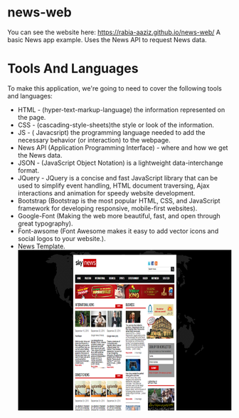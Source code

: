 # news-web

You can see the website here: https://rabia-aaziz.github.io/news-web/
A basic News app example. Uses the News API to request News data.

# Tools And Languages
To make this application, we're going to need to cover the following tools and languages:
- HTML - (hyper-text-markup-language) the information represented on the page.
- CSS - (cascading-style-sheets)the style or look of the information.
- JS - ( Javacsript) the programming language needed to add the necessary behavior (or interaction) to the webpage.
- News API (Application Programming Interface) - where and how we get the News data.
- JSON - (JavaScript Object Notation) is a lightweight data-interchange format.
- JQuery - JQuery is a concise and fast JavaScript library that can be used to simplify event handling, HTML document traversing, Ajax       interactions and animation for speedy website development.
- Bootstrap (Bootstrap is the most popular HTML, CSS, and JavaScript framework for developing responsive, mobile-first websites).
- Google-Font (Making the web more beautiful, fast, and open through great typography).
- Font-awsome (Font Awesome makes it easy to add vector icons and social logos to your website.).
- News Template.
![mockup-en](https://github.com/rabia-aaziz/news-web/blob/master/image/news.png)


